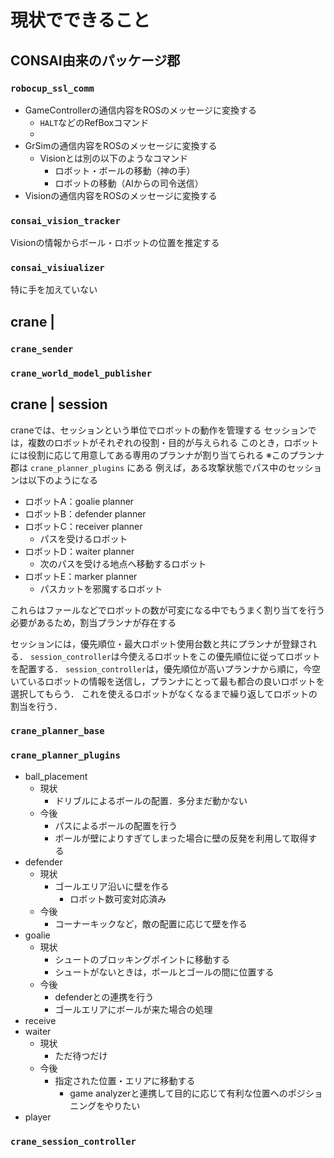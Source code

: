 # 現状でできること

## CONSAI由来のパッケージ郡
### `robocup_ssl_comm`
- GameControllerの通信内容をROSのメッセージに変換する
  - `HALT`などのRefBoxコマンド
  - 
- GrSimの通信内容をROSのメッセージに変換する
  - Visionとは別の以下のようなコマンド
    - ロボット・ボールの移動（神の手）
    - ロボットの移動（AIからの司令送信）
- Visionの通信内容をROSのメッセージに変換する

### `consai_vision_tracker`

Visionの情報からボール・ロボットの位置を推定する

### `consai_visiualizer`
特に手を加えていない

## crane | 

### `crane_sender`

### `crane_world_model_publisher`

## crane | session

craneでは、セッションという単位でロボットの動作を管理する
セッションでは，複数のロボットがそれぞれの役割・目的が与えられる
このとき，ロボットには役割に応じて用意してある専用のプランナが割り当てられる
※このプランナ郡は `crane_planner_plugins` にある 
例えば，ある攻撃状態でパス中のセッションは以下のようになる
- ロボットA：goalie planner
- ロボットB：defender planner
- ロボットC：receiver planner
  - パスを受けるロボット
- ロボットD：waiter planner
  - 次のパスを受ける地点へ移動するロボット
- ロボットE：marker planner
  - パスカットを邪魔するロボット

これらはファールなどでロボットの数が可変になる中でもうまく割り当てを行う必要があるため，割当プランナが存在する

セッションには，優先順位・最大ロボット使用台数と共にプランナが登録される．
`session_controller`は今使えるロボットをこの優先順位に従ってロボットを配置する．
`session_controller`は，優先順位が高いプランナから順に，今空いているロボットの情報を送信し，プランナにとって最も都合の良いロボットを選択してもらう．
これを使えるロボットがなくなるまで繰り返してロボットの割当を行う．


### `crane_planner_base`

### `crane_planner_plugins`

- ball_placement
  - 現状
    - ドリブルによるボールの配置．多分まだ動かない
  - 今後
    - パスによるボールの配置を行う
    - ボールが壁によりすぎてしまった場合に壁の反発を利用して取得する
- defender
  - 現状
    - ゴールエリア沿いに壁を作る
      - ロボット数可変対応済み
  - 今後
    - コーナーキックなど，敵の配置に応じて壁を作る
- goalie
  - 現状
    - シュートのブロッキングポイントに移動する
    - シュートがないときは，ボールとゴールの間に位置する
  - 今後
    - defenderとの連携を行う
    - ゴールエリアにボールが来た場合の処理
- receive
- waiter
  - 現状
    - ただ待つだけ
  - 今後
    - 指定された位置・エリアに移動する
      - game analyzerと連携して目的に応じて有利な位置へのポジショニングをやりたい
- player

### `crane_session_controller`

